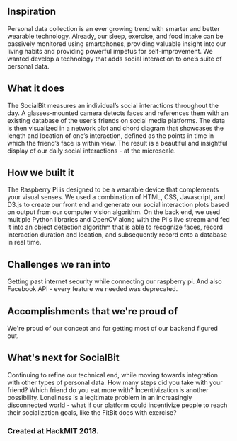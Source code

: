 ## Inspiration
Personal data collection is an ever growing trend with smarter and better wearable technology. Already, our sleep, exercise, and food intake can be passively monitored using smartphones, providing valuable insight into our living habits and providing powerful impetus for self-improvement. We wanted develop a technology that adds social interaction to one’s suite of personal data.

## What it does
The SocialBit measures an individual’s social interactions throughout the day. A glasses-mounted camera detects faces and references them with an existing database of the user’s friends on social media platforms. The data is then visualized in a network plot and chord diagram that showcases the length and location of one’s interaction, defined as the points in time in which the friend’s face is within view. The result is a beautiful and insightful display of our daily social interactions - at the microscale.

## How we built it
The Raspberry Pi is designed to be a wearable device that complements your visual senses.
We used a combination of HTML, CSS, Javascript, and D3.js to create our front end and generate our social interaction plots based on output from our computer vision algorithm.
On the back end, we used multiple Python libraries and OpenCV along with the Pi's live stream and fed it into an object detection algorithm that is able to recognize faces, record interaction duration and location, and subsequently record onto a database in real time.

## Challenges we ran into
Getting past internet security while connecting our raspberry pi.
And also Facebook API - every feature we needed was deprecated.

## Accomplishments that we're proud of
We're proud of our concept and for getting most of our backend figured out. 

## What's next for SocialBit
Continuing to refine our technical end, while moving towards integration with other types of personal data. How many steps did you take with your friend? Which friend do you eat more with?
Incentivization is another possibility. Loneliness is a legitimate problem in an increasingly disconnected world - what if our platform could incentivize people to reach their socialization goals, like the FitBit does with exercise?

### Created at HackMIT 2018.
